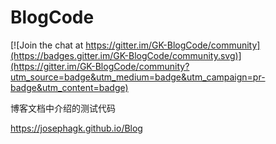 # BlogCode

[![Join the chat at https://gitter.im/GK-BlogCode/community](https://badges.gitter.im/GK-BlogCode/community.svg)](https://gitter.im/GK-BlogCode/community?utm_source=badge&utm_medium=badge&utm_campaign=pr-badge&utm_content=badge)

博客文档中介绍的测试代码

https://josephagk.github.io/Blog
